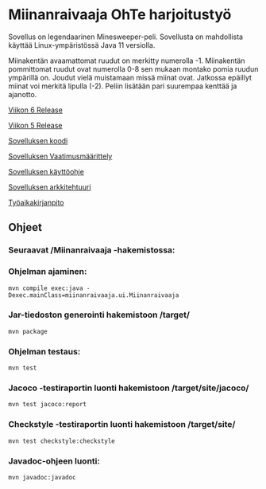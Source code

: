 # Miinanraivaaja OhTe harjoitustyö

Sovellus on legendaarinen Minesweeper-peli. Sovellusta on mahdollista käyttää Linux-ympäristössä Java 11 versiolla. 

Miinakentän avaamattomat ruudut on merkitty numerolla -1. Miinakentän pommittomat ruudut ovat numerolla 0-8 sen mukaan montako pomia ruudun ympärillä on. Joudut vielä muistamaan missä miinat ovat. Jatkossa epäillyt miinat voi merkitä lipulla (-2). Peliin lisätään pari suurempaa kenttää ja ajanotto. 

[Viikon 6 Release](https://github.com/Ri-mode/ot_harkka/releases/tag/viikko6)

[Viikon 5 Release](https://github.com/Ri-mode/ot_harkka/releases/tag/viikko5)

[Sovelluksen koodi](https://github.com/Ri-mode/ot_harkka/tree/master/Miinanraivaaja)

[Sovelluksen Vaatimusmäärittely](https://github.com/Ri-mode/ot_harkka/blob/master/dokumentointi/vaatimusmaarittely.md)

[Sovelluksen käyttöohje](https://github.com/Ri-mode/ot_harkka/blob/master/dokumentointi/kayttoohje.md)

[Sovelluksen arkkitehtuuri](https://github.com/Ri-mode/ot_harkka/blob/master/dokumentointi/arkkitehtuuri.md)

[Työaikakirjanpito](https://github.com/Ri-mode/ot_harkka/blob/master/dokumentointi/tuntikirjanpito.md)

## Ohjeet
### Seuraavat /Miinanraivaaja -hakemistossa:

### Ohjelman ajaminen:

```
mvn compile exec:java -Dexec.mainClass=miinanraivaaja.ui.Miinanraivaaja
```
### Jar-tiedoston generointi hakemistoon /target/

```
mvn package
```
### Ohjelman testaus:
```
mvn test
```
### Jacoco -testiraportin luonti hakemistoon /target/site/jacoco/
```
mvn test jacoco:report
```
### Checkstyle -testiraportin luonti hakemistoon /target/site/
```
mvn test checkstyle:checkstyle
```
### Javadoc-ohjeen luonti:
```
mvn javadoc:javadoc
```
